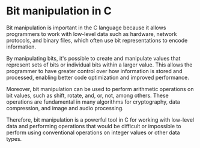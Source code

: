 # Bit manipulation in C
 
Bit manipulation is important in the C language because it allows programmers to work with low-level data such as hardware, network protocols, and binary files, which often use bit representations to encode information.

By manipulating bits, it's possible to create and manipulate values that represent sets of bits or individual bits within a larger value. This allows the programmer to have greater control over how information is stored and processed, enabling better code optimization and improved performance.

Moreover, bit manipulation can be used to perform arithmetic operations on bit values, such as shift, rotate, and, or, not, among others. These operations are fundamental in many algorithms for cryptography, data compression, and image and audio processing.

Therefore, bit manipulation is a powerful tool in C for working with low-level data and performing operations that would be difficult or impossible to perform using conventional operations on integer values or other data types.
